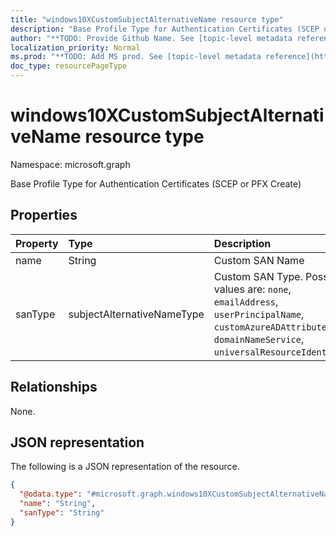 ```yaml
---
title: "windows10XCustomSubjectAlternativeName resource type"
description: "Base Profile Type for Authentication Certificates (SCEP or PFX Create)"
author: "**TODO: Provide Github Name. See [topic-level metadata reference](https://msgo.azurewebsites.net/add/document/guidelines/metadata.html#topic-level-metadata)**"
localization_priority: Normal
ms.prod: "**TODO: Add MS prod. See [topic-level metadata reference](https://msgo.azurewebsites.net/add/document/guidelines/metadata.html#topic-level-metadata)**"
doc_type: resourcePageType
---
```


# windows10XCustomSubjectAlternativeName resource type

Namespace: microsoft.graph



Base Profile Type for Authentication Certificates (SCEP or PFX Create)

## Properties
|Property|Type|Description|
|:---|:---|:---|
|name|String|Custom SAN Name|
|sanType|subjectAlternativeNameType|Custom SAN Type. Possible values are: `none`, `emailAddress`, `userPrincipalName`, `customAzureADAttribute`, `domainNameService`, `universalResourceIdentifier`.|

## Relationships
None.

## JSON representation
The following is a JSON representation of the resource.
<!-- {
  "blockType": "resource",
  "@odata.type": "microsoft.graph.windows10XCustomSubjectAlternativeName"
}
-->
``` json
{
  "@odata.type": "#microsoft.graph.windows10XCustomSubjectAlternativeName",
  "name": "String",
  "sanType": "String"
}
```

